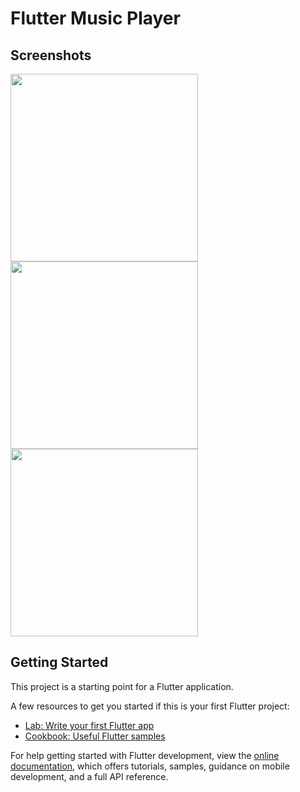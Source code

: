# Flutter Music Player
## Screenshots
<p>
  <img src="https://user-images.githubusercontent.com/96375955/188636956-4731f5f6-c054-477b-b4b5-dc36405e04b5.png" width="300">
  <img src="https://user-images.githubusercontent.com/96375955/188636970-e66deeb6-7f9f-4428-bfd1-8e35c8180dcf.png" width="300">
  <img src="https://user-images.githubusercontent.com/96375955/188637221-2c8b241a-cc0f-473e-b912-346eb00f2138.png" width="300">
  </p>
 



## Getting Started

This project is a starting point for a Flutter application.

A few resources to get you started if this is your first Flutter project:

- [Lab: Write your first Flutter app](https://docs.flutter.dev/get-started/codelab)
- [Cookbook: Useful Flutter samples](https://docs.flutter.dev/cookbook)

For help getting started with Flutter development, view the
[online documentation](https://docs.flutter.dev/), which offers tutorials,
samples, guidance on mobile development, and a full API reference.
